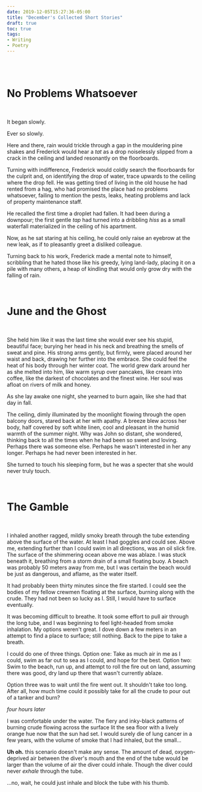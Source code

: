 ```yaml
---
date: 2019-12-05T15:27:36-05:00
title: "December's Collected Short Stories"
draft: true
toc: true
tags:
- Writing
- Poetry
---
```




<br />

<br />

# No Problems Whatsoever

<br />

It began slowly.

Ever so slowly.

Here and there, rain would trickle through a gap in the mouldering pine shakes
and Frederick would hear a *tat* as a drop noiselessly slipped from a crack in
the ceiling and landed resonantly on the floorboards.

Turning with indifference, Frederick would coldly search the floorboards for the
culprit and, on identifying the drop of water, trace upwards to the ceiling
where the drop fell. He was getting tired of living in the old house he had
rented from a hag, who had promised the place had no problems whatsoever,
failing to mention the pests, leaks, heating problems and lack of property
maintenance staff.

He recalled the first time a droplet had fallen. It had been during a downpour;
the first gentle *tap* had turned into a dribbling *hiss* as a small waterfall 
materialized in the ceiling of his apartment.

Now, as he sat staring at his ceiling, he could only raise an eyebrow at the new
leak, as if to pleasantly greet a disliked colleague.

Turning back to his work, Frederick made a mental note to himself, scribbling
that he hated those like his greedy, lying land-lady, placing it on a pile with
many others, a heap of kindling that would only grow dry with the falling of
rain.


<br />

# June and the Ghost 

<br />

She held him like it was the last time she would ever see his stupid,
beautiful face; burying her head in his neck and breathing the smells of
sweat and pine. His strong arms gently, but firmly, were placed around her
waist and back, drawing her further into the embrace. She could feel the heat
of his body through her winter coat. The world grew dark around her as she
melted into him, like warm syrup over pancakes, like cream into coffee, like
the darkest of chocolates and the finest wine. Her soul was afloat on rivers
of milk and honey.

As she lay awake one night, she yearned to burn again, like she had that day
in fall.

The ceiling, dimly illuminated by the moonlight flowing through the open
balcony doors, stared back at her with apathy. A breeze blew across her body,
half covered by soft white linen, cool and pleasant in the humid warmth of
the summer night. Why was John so distant, she wondered, thinking back to all
the times when he had been so sweet and loving. Perhaps there was someone
else. Perhaps he wasn't interested in her any longer. Perhaps he had never
been interested in her.

She turned to touch his sleeping form, but he was a specter that she would
never truly touch.

<br />

# The Gamble

<br />

I inhaled another ragged, mildly smoky breath through the tube extending above
the surface of the water. At least I had goggles and could see. Above me,
extending further than I could swim in all directions, was an oil slick fire.
The surface of the shimmering ocean above me was ablaze. I was stuck beneath it,
breathing from a storm drain of a small floating buoy. A beach was probably 50
meters away from me, but I was certain the beach would be just as dangerous, and
aflame, as the water itself.

It had probably been thirty minutes since the fire started. I could see the
bodies of my fellow crewmen floating at the surface, burning along with the
crude. They had not been so lucky as I. Still, I would have to surface
eventually.

It was becoming difficult to breathe. It took some effort to pull air through
the long tube, and I was beginning to feel light-headed from smoke inhalation.
My options weren't great. I dove down a few meters in an attempt to find a place
to surface; still nothing. Back to the pipe to take a breath.

I could do one of three things. Option one: Take as much air in me as I could,
swim as far out to sea as I could, and hope for the best. Option two: Swim to
the beach, run up, and attempt to roll the fire out on land, assuming there was
good, dry land up there that wasn't currently ablaze.

Option three was to wait until the fire went out. It shouldn't take too long.
After all, how much time could it possibly take for all the crude to pour out of
a tanker and burn?

*four hours later*

I was comfortable under the water. The fiery and inky-black patterns of burning
crude flowing across the surface lit the sea floor with a lively orange hue now
that the sun had set. I would surely die of lung cancer in a few years, with the
volume of smoke that I had inhaled, but the small...


**Uh oh.** this scenario doesn't make any sense. The amount of dead,
oxygen-deprived air between the diver's mouth and the end of the tube would be
larger than the volume of air the diver could inhale. Though the diver could
never _exhale_ through the tube.

...no, wait, he could just inhale and block the tube with his thumb.


<!-- https://www.gutenberg.org/files/13085/13085-h/13085-h.htm#page443 -->
